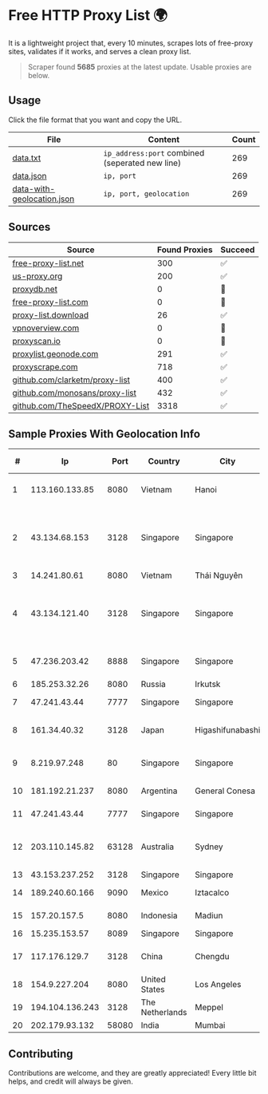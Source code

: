 
# Free HTTP Proxy List 🌍

It is a lightweight project that, every 10 minutes, scrapes lots of free-proxy sites, validates if it works, and serves a clean proxy list.


> Scraper found **5685** proxies at the latest update. Usable proxies are below.

## Usage

Click the file format that you want and copy the URL.


|File|Content|Count|
|----|-------|-----|
|[data.txt](https://raw.githubusercontent.com/themiralay/Proxy-List-World/master/data.txt)|`ip_address:port` combined (seperated new line)|269|
|[data.json](https://raw.githubusercontent.com/themiralay/Proxy-List-World/master/data.json)|`ip, port`|269|
|[data-with-geolocation.json](https://raw.githubusercontent.com/themiralay/Proxy-List-World/master/data-with-geolocation.json)|`ip, port, geolocation`|269|

## Sources

|Source|Found Proxies|Succeed|
|------|-------------|-------|
|[free-proxy-list.net](https://free-proxy-list.net)|300|✅|
|[us-proxy.org](https://www.us-proxy.org)|200|✅|
|[proxydb.net](http://proxydb.net)|0|🚫|
|[free-proxy-list.com](https://free-proxy-list.com/?page=&port=&type%5B%5D=http&type%5B%5D=https&up_time=0&search=Search)|0|🚫|
|[proxy-list.download](https://www.proxy-list.download/HTTP)|26|✅|
|[vpnoverview.com](https://vpnoverview.com/privacy/anonymous-browsing/free-proxy-servers)|0|🚫|
|[proxyscan.io](https://www.proxyscan.io)|0|🚫|
|[proxylist.geonode.com](https://proxylist.geonode.com/api/proxy-list?limit=300&page=1&sort_by=lastChecked&sort_type=desc&protocols=http,https)|291|✅|
|[proxyscrape.com](https://api.proxyscrape.com/v2/?request=displayproxies&protocol=http&timeout=10000&country=all&ssl=all&anonymity=all)|718|✅|
|[github.com/clarketm/proxy-list](https://raw.githubusercontent.com/clarketm/proxy-list/master/proxy-list-raw.txt)|400|✅|
|[github.com/monosans/proxy-list](https://raw.githubusercontent.com/monosans/proxy-list/main/proxies/http.txt)|432|✅|
|[github.com/TheSpeedX/PROXY-List](https://raw.githubusercontent.com/TheSpeedX/PROXY-List/master/http.txt)|3318|✅|


## Sample Proxies With Geolocation Info

|#|Ip|Port|Country|City|Internet Service Provider|
|-|--|----|-------|----|-------------------------|
|1|113.160.133.85|8080|Vietnam|Hanoi|VietNam Post and Telecom Corporation|
|2|43.134.68.153|3128|Singapore|Singapore|Shenzhen Tencent Computer Systems Company Limited|
|3|14.241.80.61|8080|Vietnam|Thái Nguyên|VNPT|
|4|43.134.121.40|3128|Singapore|Singapore|Shenzhen Tencent Computer Systems Company Limited|
|5|47.236.203.42|8888|Singapore|Singapore|Alibaba (US) Technology Co., Ltd.|
|6|185.253.32.26|8080|Russia|Irkutsk|CLOUD|
|7|47.241.43.44|7777|Singapore|Singapore|Alibaba Cloud LLC|
|8|161.34.40.32|3128|Japan|Higashifunabashi|NTT PC Communications, Inc.|
|9|8.219.97.248|80|Singapore|Singapore|Alibaba Cloud (Singapore) Private Limited|
|10|181.192.21.237|8080|Argentina|General Conesa|Coop Telefonica Villa Gesell Ltda|
|11|47.241.43.44|7777|Singapore|Singapore|Alibaba Cloud LLC|
|12|203.110.145.82|63128|Australia|Sydney|Macquarie Technology Operations Pty Limited|
|13|43.153.237.252|3128|Singapore|Singapore|Aceville Pte.ltd|
|14|189.240.60.166|9090|Mexico|Iztacalco|Uninet S.A. de C.V.|
|15|157.20.157.5|8080|Indonesia|Madiun|PT Ismaya Djati Nuswantara|
|16|15.235.153.57|8089|Singapore|Singapore|OVH Hosting|
|17|117.176.129.7|3128|China|Chengdu|China Mobile communications corporation|
|18|154.9.227.204|8080|United States|Los Angeles|Cogent Communications|
|19|194.104.136.243|3128|The Netherlands|Meppel|Stark Industries Solutions LTD|
|20|202.179.93.132|58080|India|Mumbai|Ankhnet|



## Contributing

Contributions are welcome, and they are greatly appreciated! Every
little bit helps, and credit will always be given.

